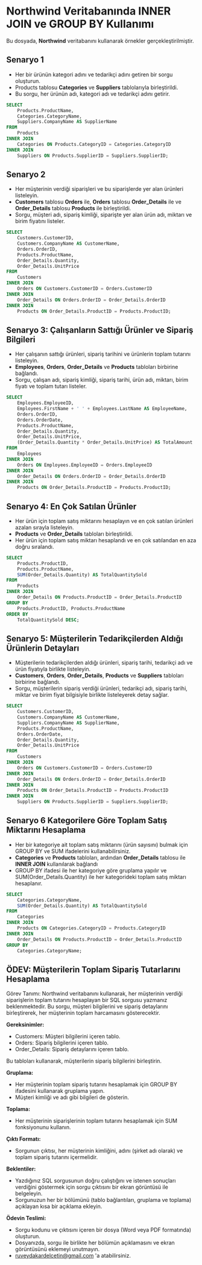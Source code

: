 # Northwind Veritabanında INNER JOIN ve GROUP BY Kullanımı

Bu dosyada, **Northwind** veritabanını kullanarak örnekler gerçekleştirilmiştir.


## Senaryo 1 

* Her bir ürünün kategori adını ve tedarikçi adını getiren bir sorgu oluşturun.
* Products tablosu **Categories** ve **Suppliers** tablolarıyla birleştirildi.
* Bu sorgu, her ürünün adı, kategori adı ve tedarikçi adını getirir.

```sql
SELECT 
    Products.ProductName,
    Categories.CategoryName,
    Suppliers.CompanyName AS SupplierName
FROM 
    Products
INNER JOIN 
    Categories ON Products.CategoryID = Categories.CategoryID
INNER JOIN 
    Suppliers ON Products.SupplierID = Suppliers.SupplierID;


```

## Senaryo 2

* Her müşterinin verdiği siparişleri ve bu siparişlerde yer alan ürünleri listeleyin.
* **Customers** tablosu **Orders** ile, **Orders** tablosu **Order_Details** ile ve **Order_Details** tablosu **Products** ile birleştirildi.
* Sorgu, müşteri adı, sipariş kimliği, siparişte yer alan ürün adı, miktarı ve birim fiyatını listeler.

```sql
SELECT 
    Customers.CustomerID,
    Customers.CompanyName AS CustomerName,
    Orders.OrderID,
    Products.ProductName,
    Order_Details.Quantity,
    Order_Details.UnitPrice
FROM 
    Customers
INNER JOIN 
    Orders ON Customers.CustomerID = Orders.CustomerID
INNER JOIN 
    Order_Details ON Orders.OrderID = Order_Details.OrderID
INNER JOIN 
    Products ON Order_Details.ProductID = Products.ProductID;

```

## Senaryo 3: Çalışanların Sattığı Ürünler ve Sipariş Bilgileri

* Her çalışanın sattığı ürünleri, sipariş tarihini ve ürünlerin toplam tutarını listeleyin.
* **Employees**, **Orders**, **Order_Details** ve **Products** tabloları birbirine bağlandı.
* Sorgu, çalışan adı, sipariş kimliği, sipariş tarihi, ürün adı, miktarı, birim fiyatı ve toplam tutarı listeler.



```sql
SELECT 
    Employees.EmployeeID,
    Employees.FirstName + ' ' + Employees.LastName AS EmployeeName,
    Orders.OrderID,
    Orders.OrderDate,
    Products.ProductName,
    Order_Details.Quantity,
    Order_Details.UnitPrice,
    (Order_Details.Quantity * Order_Details.UnitPrice) AS TotalAmount
FROM 
    Employees
INNER JOIN 
    Orders ON Employees.EmployeeID = Orders.EmployeeID
INNER JOIN 
    Order_Details ON Orders.OrderID = Order_Details.OrderID
INNER JOIN 
    Products ON Order_Details.ProductID = Products.ProductID;

```

## Senaryo 4: En Çok Satılan Ürünler

* Her ürün için toplam satış miktarını hesaplayın ve en çok satılan ürünleri azalan sırayla listeleyin.
* **Products** ve **Order_Details** tabloları birleştirildi.
* Her ürün için toplam satış miktarı hesaplandı ve en çok satılandan en aza doğru sıralandı.


```sql
SELECT 
    Products.ProductID,
    Products.ProductName,
    SUM(Order_Details.Quantity) AS TotalQuantitySold
FROM 
    Products
INNER JOIN 
    Order_Details ON Products.ProductID = Order_Details.ProductID
GROUP BY 
    Products.ProductID, Products.ProductName
ORDER BY 
    TotalQuantitySold DESC;
```

## Senaryo 5: Müşterilerin Tedarikçilerden Aldığı Ürünlerin Detayları

* Müşterilerin tedarikçilerden aldığı ürünleri, sipariş tarihi, tedarikçi adı ve ürün fiyatıyla birlikte listeleyin.
* **Customers**, **Orders**, **Order_Details**, **Products** ve **Suppliers** tabloları birbirine bağlandı.
* Sorgu, müşterilerin sipariş verdiği ürünleri, tedarikçi adı, sipariş tarihi, miktar ve birim fiyat bilgisiyle birlikte listeleyerek detay sağlar.


```sql
SELECT 
    Customers.CustomerID,
    Customers.CompanyName AS CustomerName,
    Suppliers.CompanyName AS SupplierName,
    Products.ProductName,
    Orders.OrderDate,
    Order_Details.Quantity,
    Order_Details.UnitPrice
FROM 
    Customers
INNER JOIN 
    Orders ON Customers.CustomerID = Orders.CustomerID
INNER JOIN 
    Order_Details ON Orders.OrderID = Order_Details.OrderID
INNER JOIN 
    Products ON Order_Details.ProductID = Products.ProductID
INNER JOIN 
    Suppliers ON Products.SupplierID = Suppliers.SupplierID;
```

## Senaryo 6 Kategorilere Göre Toplam Satış Miktarını Hesaplama

* Her bir kategoriye ait toplam satış miktarını (ürün sayısını) bulmak için GROUP BY ve SUM ifadelerini kullanabilirsiniz.
* **Categories** ve **Products** tabloları, ardından **Order_Details** tablosu ile **INNER JOIN** kullanılarak bağlandı
* GROUP BY ifadesi ile her kategoriye göre gruplama yapılır ve SUM(Order_Details.Quantity) ile her kategorideki toplam satış miktarı hesaplanır.




```sql
SELECT 
    Categories.CategoryName,
    SUM(Order_Details.Quantity) AS TotalQuantitySold
FROM 
    Categories
INNER JOIN 
    Products ON Categories.CategoryID = Products.CategoryID
INNER JOIN 
    Order_Details ON Products.ProductID = Order_Details.ProductID
GROUP BY 
    Categories.CategoryName;

```


## ÖDEV: Müşterilerin Toplam Sipariş Tutarlarını Hesaplama

Görev Tanımı: Northwind veritabanını kullanarak, her müşterinin verdiği siparişlerin toplam tutarını hesaplayan bir SQL sorgusu yazmanız beklenmektedir. Bu sorgu, müşteri bilgilerini ve sipariş detaylarını birleştirerek, her müşterinin toplam harcamasını gösterecektir.

**Gereksinimler:**

* Customers: Müşteri bilgilerini içeren tablo.
* Orders: Sipariş bilgilerini içeren tablo.
* Order_Details: Sipariş detaylarını içeren tablo.

Bu tabloları kullanarak, müşterilerin sipariş bilgilerini birleştirin.

**Gruplama:**

* Her müşterinin toplam sipariş tutarını hesaplamak için GROUP BY ifadesini kullanarak gruplama yapın.
* Müşteri kimliği ve adı gibi bilgileri de gösterin.

**Toplama:**

* Her müşterinin siparişlerinin toplam tutarını hesaplamak için SUM fonksiyonunu kullanın.

**Çıktı Formatı:**

* Sorgunun çıktısı, her müşterinin kimliğini, adını (şirket adı olarak) ve toplam sipariş tutarını içermelidir.

**Beklentiler:**

* Yazdığınız SQL sorgusunun doğru çalıştığını ve istenen sonuçları verdiğini göstermek için sorgu çıktısını bir ekran görüntüsü ile belgeleyin.
* Sorgunuzun her bir bölümünü (tablo bağlantıları, gruplama ve toplama) açıklayan kısa bir açıklama ekleyin.

**Ödevin Teslimi:** 

* Sorgu kodunu ve çıktısını içeren bir dosya (Word veya PDF formatında) oluşturun.
* Dosyanızda, sorgu ile birlikte her bölümün açıklamasını ve ekran görüntüsünü eklemeyi unutmayın.
* ruveydakardelcetin@gmail.com 'a atabilirsiniz.
